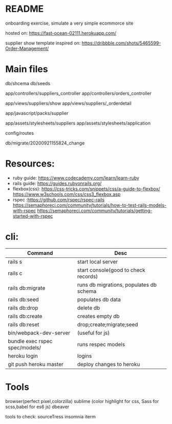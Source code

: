 # README

onboarding exercise, simulate a very simple ecommorce site

hosted on: https://fast-ocean-02111.herokuapp.com/

supplier show template inspired on: https://dribbble.com/shots/5465599-Order-Management/

# Main files

db/shcema
db/seeds

app/controllers/suppliers_controller
app/controllers/orders_controller

app/views/suppliers/show
app/views/suppliers/_orderdetail

app/javascript/packs/supplier

app/assets/stylesheets/suppliers
app/assets/stylesheets/application

config/routes

db/migrate/20200921155824_change

# Resources:
* ruby guide: https://www.codecademy.com/learn/learn-ruby
* rails guide: https://guides.rubyonrails.org/
* flexbox(css): https://css-tricks.com/snippets/css/a-guide-to-flexbox/ https://www.w3schools.com/css/css3_flexbox.asp
* rspec :https://github.com/rspec/rspec-rails 
https://semaphoreci.com/community/tutorials/how-to-test-rails-models-with-rspec 
https://semaphoreci.com/community/tutorials/getting-started-with-rspec

# cli:
| Command | Desc |
| ------ | ------ |
| rails s | start local server |
| rails c | start console(good to check records) |
| rails db:migrate| runs db migrations, populates db schema|
| rails db:seed| populates db data |
| rails db:drop| delete db |
| rails db:create| creates empty db |
| rails db:reset| drop;create;migrate;seed |
| bin/webpack-dev-server| (useful for js) |
| bundle exec rspec spec/models/| runs respec models |
| heroku login| logins |
| git push heroku master| deploy changes to heroku |

# Tools
browser(perfect pixel,colorzilla)
sublime (color highlight for css, Sass for scss,babel for es6 js)
dbeaver

tools to check:
sourceTress
insomnia
iterm